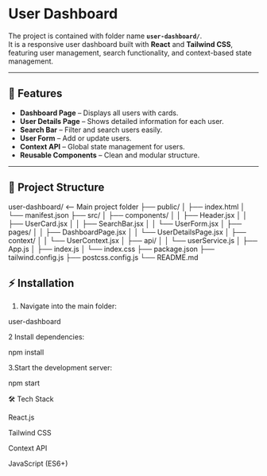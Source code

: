 # User Dashboard

The project is contained with folder name **`user-dashboard/`**.  
It is a responsive user dashboard built with **React** and **Tailwind CSS**, featuring user management, search functionality, and context-based state management.

---

## 🚀 Features
- **Dashboard Page** – Displays all users with cards.
- **User Details Page** – Shows detailed information for each user.
- **Search Bar** – Filter and search users easily.
- **User Form** – Add or update users.
- **Context API** – Global state management for users.
- **Reusable Components** – Clean and modular structure.

---

## 📂 Project Structure
user-dashboard/ <-- Main project folder
├── public/
│ ├── index.html
│ └── manifest.json
├── src/
│ ├── components/
│ │ ├── Header.jsx
│ │ ├── UserCard.jsx
│ │ ├── SearchBar.jsx
│ │ └── UserForm.jsx
│ ├── pages/
│ │ ├── DashboardPage.jsx
│ │ └── UserDetailsPage.jsx
│ ├── context/
│ │ └── UserContext.jsx
│ ├── api/
│ │ └── userService.js
│ ├── App.js
│ ├── index.js
│ └── index.css
├── package.json
├── tailwind.config.js
├── postcss.config.js
└── README.md
## ⚡ Installation

1. Navigate into the main folder:
   
user-dashboard

2 Install dependencies:

npm install

3.Start the development server:

npm start

🛠️ Tech Stack

React.js

Tailwind CSS

Context API

JavaScript (ES6+)


